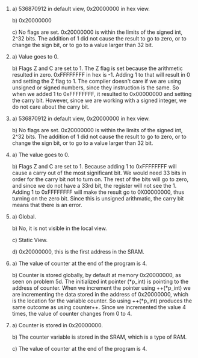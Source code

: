 1) a) 536870912 in default view, 0x20000000 in hex view.

   b) 0x20000000
   
   c) No flags are set. 0x20000000 is within the limits of the signed int, 2^32 bits. The addition of 1 did not cause the result to go to zero, or to change the sign bit, or to go to a value larger than 32 bit. 

2) a) Value goes to 0.

   b) Flags Z and C are set to 1. The Z flag is set because the arithmetic resulted in zero. 0xFFFFFFFF in hex is -1. Adding 1 to that will result in 0 and setting the Z flag to 1. The compiler doesn't care if we are using unsigned or signed numbers, since they instruction is the same. So when we added 1 to 0xFFFFFFFF, it resulted to 0x00000000 and setting the carry bit. However, since we are working with a signed integer, we do not care about the carry bit.
   
3) a) 536870912 in default view, 0x20000000 in hex view.

   b) No flags are set. 0x20000000 is within the limits of the signed int, 2^32 bits. The addition of 1 did not cause the result to go to zero, or to change the sign bit, or to go to a value larger than 32 bit. 
   
4) a) The value goes to 0.

   b) Flags Z and C are set to 1. Because adding 1 to 0xFFFFFFFF will cause a carry out of the most significant bit. We would need 33 bits in order for the carry bit not to turn on. The rest of the bits will go to zero, and since we do not have a 33rd bit, the register will not see the 1. Adding 1 to 0xFFFFFFFF will make the result go to 0X00000000, thus turning on the zero bit. Since this is unsigned arithmatic, the carry bit means that there is an error.
   
5) a) Global.

   b) No, it is not visible in the local view.
   
   c) Static View.
   
   d) 0x20000000, this is the first address in the SRAM.
   
6) a) The value of counter at the end of the program is 4.

   b) Counter is stored globally, by default at memory 0x20000000, as seen on problem 5d. The initialized int pointer (*p_int) is pointing to the address of counter. When we increment the pointer using ++(*p_int) we are incrementing the data stored in the address of 0x20000000, which is the location for the variable counter. So using ++(*p_int) produces the same outcome as using counter++. Since we incremented the value 4 times, the value of counter changes from 0 to 4.
   
7) a) Counter is stored in 0x20000000.

   b) The counter variable is stored in the SRAM, which is a type of RAM.
  
   c) The value of counter at the end of the program is 4.
